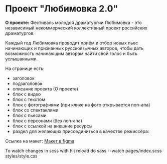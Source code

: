 # Проект "Любимовка 2.0"

**О проекте:** Фестиваль молодой драматургии Любимовка - это независимый некоммерческий коллективный проект российских драматургов.

Каждый год Любимовка проводит приём и отбор новых пьес начинающих и признанных русскоязычных авторов, чтобы дать возможность начинающим авторам  найти свой голос и быть услышанными. 


На странице есть:
* заголовок
* подзаголовок
* описание проекта (О проекте)
* блок с видео
* блок с текстом
* блок с фотографиями (при клике на фото открывается поп-апа)
* блок со спектаклями
* блок с пьесами
* блок с персонами (без поп-апа)
* блок с ссылкой на внешние ресурсы
* раздел для желающих присоединиться в качестве режиссёра:  

Ссылка на макет: [Макет в figma](https://www.figma.com/file/sPmrkcsXbuuHC24zIRktfJ/lubimovka-pr.page?node-id=0%3A1)

To watch changes in scss with hit reload do 
sass --watch pages/index.scss styles/style.css

